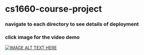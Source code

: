 # cs1660-course-project
### navigate to each directory to see details of deployment
### click image for the video demo
[![IMAGE ALT TEXT HERE](https://img.youtube.com/vi/RGDCuB1UgMk/0.jpg)](https://www.youtube.com/watch?v=RGDCuB1UgMk)


